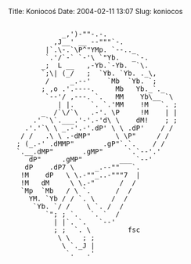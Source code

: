 Title: Koniocoś
Date: 2004-02-11 13:07
Slug: koniocos

<pre>

             _,')-""-.-.
           ,J__' __ --"""`-.
         |`.\-.`\P^"YMp. `--.._
         `.'/`-` `-'\ `"Yb.   _`-.
        _;  L __   ,-Yb.`-Yb.  `\.
        `;\| (_/   ;  `Yb. `Yb. ._\,
         /     _.--'    `Mb  `Yb. `;
        ; ,o .'.----.     Mb   Yb._`._
         `--'/ ,---. `.   MM    Yb\__ `\
            | |.    `. `.'MM    !M   `. ;
        _  /`\/`\   .-'. \P     !M    | |
      .' `\`.___.'-'.-'d\ \    dM!    ; ;
    .'.'`\ \ _.-'.-'.dP' \ \ .dP'    / /
   / /   .\ \ .-dMP"      \ \P"     / /
  ; (_.-' .dMMP"       .gP"`.`.    / /
  `.__.dMP"       .gMP"      `.`--'.'
     dP"     .gMP"         ___ `--'
    dP    .dP7 \     _.--""   `.
   !M    dP   \ \.-""_..-"""7  |
   !M   dM     \ \.-"      /  /
   `Mp  `Mb   / \ `.      /  /
     YM. `Yb / / `. \    /  /
      `Yb. `/ /    \ `. /  /
         `"; ; `.   `. `  /
           | |`. `.   `--'
           ; ;  `. \         fsc
            \ \   ; ;
             \ `._J |
              `.___.'
</pre>

